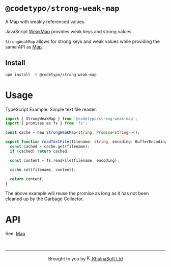 # `@codetypo/strong-weak-map`

A Map with weakly referenced values.

JavaScript [WeakMap](https://developer.mozilla.org/en-US/docs/Web/JavaScript/Reference/Global_Objects/WeakMap) provides weak keys and strong values.

`StrongWeakMap` allows for strong keys and weak values while providing the same API as [Map](https://developer.mozilla.org/en-US/docs/Web/JavaScript/Reference/Global_Objects/Map).

## Install

```sh
npm install -S @codetypo/strong-weak-map
```

# Usage

TypeScript Example: Simple text file reader.

```ts
import { StrongWeakMap } from '@codetypo/strong-weak-map';
import { promises as fs } from 'fs';

const cache = new StrongWeakMap<string, Promise<string>>();

export function readTextFile(filename: string, encoding: BufferEncoding = 'utf8'): Promise<string> {
  const cached = cache.get(filename);
  if (cached) return cached;

  const content = fs.readFile(filename, encoding);

  cache.set(filename, content);

  return content;
}
```

The above example will reuse the promise as long as it has not been cleaned up by the Garbage Collector.

# API

See: [Map](https://developer.mozilla.org/en-US/docs/Web/JavaScript/Reference/Global_Objects/Map)

<!--- @@inject: ../../static/footer.md --->

<br/>

---

<p align="center">Brought to you by<a href="https://khulnasoft.com" title="KhulnaSoft Ltd"><img width="16" alt="KhulnaSoft Ltd Logo" src="https://i.imgur.com/CyduuVY.png" /> KhulnaSoft Ltd</a></p>

<!--- @@inject-end: ../../static/footer.md --->
